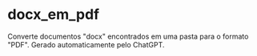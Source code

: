 # docx_em_pdf
Converte documentos "docx" encontrados em uma pasta para o formato "PDF". Gerado automaticamente pelo ChatGPT.
